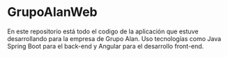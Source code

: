 # GrupoAlanWeb

En este repositorio está todo el codigo de la aplicación que estuve desarrollando para la empresa de Grupo Alan. Uso tecnologías como Java Spring Boot para el back-end y Angular para el desarrollo front-end.
